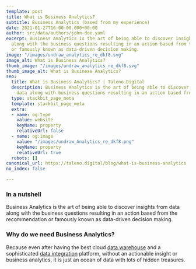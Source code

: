 ```yaml
---
template: post
title: What is Business Analytics?
subtitle: Business Analytics (based from my experience)
date: 2021-01-27T16:00:00.000+00:00
author: src/data/authors/john-doe.yaml
excerpt: Business Analytics is the art of being able to discover insights from data
  along with the business questions resulting in an action based from the recommendation
  or famously known as data-driven decision making.
image: "/images/undraw_analytics_re_dkf8.svg"
image_alt: What is Business Analytics?
thumb_image: "/images/undraw_analytics_re_dkf8.svg"
thumb_image_alt: What is Business Analytics?
seo:
  title: What is Business Analytics? | Taleno.Digital
  description: Business Analytics is the art of being able to discover insights from
    data along with business questions resulting in an action based from the recommendation.
  type: stackbit_page_meta
  template: stackbit_page_meta
  extra:
  - name: og:type
    value: website
    keyName: property
    relativeUrl: false
  - name: og:image
    value: "/images/undraw_Analytics_re_dkf8.png"
    keyName: property
    relativeUrl: true
  robots: []
canonical_url: https://taleno.digital/blog/what-is-business-analytics
no_index: false

---
```

### In a nutshell

Business Analytics is the art of being able to discover insights from data along with the business questions resulting in an action based from the recommendation or famously known as data-driven decision making.

### Why do we need Business Analytics?

Because even after having the best cloud [data warehouse](https://taleno.digital/blog/what-is-a-data-warehouse/) and a sophisticated [data integration](https://taleno.digital/blog/what-is-data-integration/) platform, without an actionable insight or business analytics, it is just an ocean of data with lots of hidden treasures.